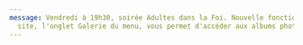 ```yaml
---
message: Vendredi à 19h30, soirée Adultes dans la Foi. Nouvelle fonction du
  site, l'onglet Galerie du menu, vous permet d'accéder aux albums photos
---
```

